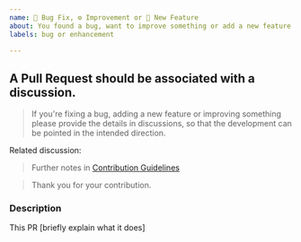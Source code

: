 ```yaml
---
name: 🐞 Bug Fix, ⚙ Improvement or 🎉 New Feature
about: You found a bug, want to improve something or add a new feature
labels: bug or enhancement

---
```


## A Pull Request should be associated with a discussion.

> If you're fixing a bug, adding a new feature or improving something please provide the details in discussions,
> so that the development can be pointed in the intended direction.

Related discussion: <!-- Please link the related discussion -->

> Further notes in [Contribution Guidelines](CONTRIBUTING.md)

> Thank you for your contribution.

### Description

This PR [briefly explain what it does]
